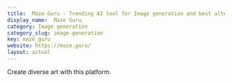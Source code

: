 ```yaml
---
title:  Maze Guru - Trending AI tool for Image generation and best alternatives
display_name:  Maze Guru
category: Image generation
category_slug: image-generation
key: maze_guru
website: https://maze.guru/
layout: aitool
---
```


Create diverse art with this platform.
